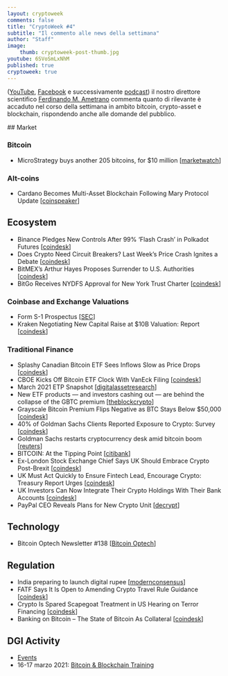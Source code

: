 ```yaml
---
layout: cryptoweek
comments: false
title: "CryptoWeek #4"
subtitle: "Il commento alle news della settimana" 
author: "Staff"
image:
    thumb: cryptoweek-post-thumb.jpg
youtube: 6SVoSmLxNhM
published: true
cryptoweek: true
---
```


([YouTube](https://www.youtube.com/watch?v=6SVoSmLxNhM&list=PLTLa2tRY91LI9MN6-_ai0J6jTRcY8znDc),
[Facebook](https://www.facebook.com/DigitalGoldInstitute) e successivamente
[podcast](https://www.buzzsprout.com/1686991))
il nostro direttore scientifico [Ferdinando M. Ametrano](https://www.ametrano.net)
commenta quanto di rilevante è accaduto nel corso della settimana
in ambito bitcoin, crypto-asset e blockchain,
rispondendo anche alle domande del pubblico.

<div id='buzzsprout-player-8083493'></div><script src="https://www.buzzsprout.com/1686991/8083493-cryptoweek-4-5-marzo-2021.js?container_id=buzzsprout-player-8083493&player=small" type="text/javascript" charset="utf-8"></script>
## Market

### Bitcoin

- MicroStrategy buys another 205 bitcoins, for $10 million [[marketwatch](https://www.marketwatch.com/story/microstrategy-buys-another-205-bitcoins-for-10-million-2021-03-05)]

### Alt-coins

- Cardano Becomes Multi-Asset Blockchain Following Mary Protocol Update [[coinspeaker](https://www.coinspeaker.com/cardano-multi-asset-blockchain-mary/)]

## Ecosystem

- Binance Pledges New Controls After 99% ‘Flash Crash’ in Polkadot Futures [[coindesk](https://www.coindesk.com/binance-controls-flash-crash-polkadot)]
- Does Crypto Need Circuit Breakers? Last Week’s Price Crash Ignites a Debate [[coindesk](https://www.coindesk.com/does-crypto-need-circuit-breakers-last-weeks-price-crash-ignites-a-debate)]
- BitMEX’s Arthur Hayes Proposes Surrender to U.S. Authorities [[coindesk](https://www.bloomberg.com/news/articles/2021-03-03/bitmex-s-arthur-hayes-proposes-to-surrender-to-u-s-authorities)]
- BitGo Receives NYDFS Approval for New York Trust Charter [[coindesk](https://www.coindesk.com/bitgo-receives-nydfs-approval-for-new-york-trust-charter)]

### Coinbase and Exchange Valuations

- Form S-1 Prospectus [[SEC](https://www.sec.gov/Archives/edgar/data/1679788/000162828021003168/coinbaseglobalincs-1.htm)]
- Kraken Negotiating New Capital Raise at $10B Valuation: Report [[coindesk](https://www.coindesk.com/kraken-exchange-capital-raise)]

### Traditional Finance

- Splashy Canadian Bitcoin ETF Sees Inflows Slow as Price Drops [[coindesk](https://www.coindesk.com/canada-purpose-bitcoin-etf-inflows-slow)]
- CBOE Kicks Off Bitcoin ETF Clock With VanEck Filing [[coindesk](https://www.coindesk.com/cboe-kicks-off-bitcoin-etf-clock-with-vaneck-filing)]
- March 2021 ETP Snapshot [[digitalassetresearch](https://www.digitalassetresearch.com/march-2021-etp-snapshot/)]
- New ETF products — and investors cashing out — are behind the collapse of the GBTC premium [[theblockcrypto](https://www.theblockcrypto.com/linked/96611/jpmorgan-anlysis-bitcoin-gbtc-premium-collapse)]
- Grayscale Bitcoin Premium Flips Negative as BTC Stays Below $50,000 [[coindesk](https://www.coindesk.com/grayscale-negative-premium-bitcoin)]
- 40% of Goldman Sachs Clients Reported Exposure to Crypto: Survey [[coindesk](https://www.coindesk.com/40-of-goldman-sachs-clients-reported-exposure-to-crypto-survey)]
- Goldman Sachs restarts cryptocurrency desk amid bitcoin boom [[reuters](https://www.reuters.com/article/crypto-currency-goldman-sachs/exclusive-goldman-sachs-restarts-cryptocurrency-desk-amid-bitcoin-boom-idUSL2N2KZ0XX)]
- BITCOIN: At the Tipping Point [[citibank](https://ir.citi.com/_tpHpW8MfaZ1QXwGmP1JGMGXXI95qXm3IMJzUJScLMb6XIjtOls6EbDehXMR3B_o9Opi7mdc5tQ%3D)]
- Ex-London Stock Exchange Chief Says UK Should Embrace Crypto Post-Brexit [[coindesk](https://www.coindesk.com/ex-london-stock-exchange-chief-says-uk-should-embrace-crypto-post-brexit)]
- UK Must Act Quickly to Ensure Fintech Lead, Encourage Crypto: Treasury Report Urges [[coindesk](https://www.coindesk.com/uk-must-act-quickly-to-ensure-fintech-lead-encourage-crypto-treasury-report-urges)]
- UK Investors Can Now Integrate Their Crypto Holdings With Their Bank Accounts [[coindesk](https://www.coindesk.com/uk-investors-can-now-integrate-their-crypto-holdings-with-their-bank-accounts)]
- PayPal CEO Reveals Plans for New Crypto Unit [[decrypt](https://decrypt.co/60086/paypal-ceo-schulman-talks-new-crypto-unit)]

## Technology

- Bitcoin Optech Newsletter #138 [[Bitcoin Optech](https://bitcoinops.org/en/newsletters/2021/03/03/)]

## Regulation

- India preparing to launch digital rupee [[modernconsensus](https://modernconsensus.com/regulation/india-preparing-to-launch-digital-rupee/)]
- FATF Says It Is Open to Amending Crypto Travel Rule Guidance [[coindesk](https://www.coindesk.com/fatf-says-it-is-open-to-amending-crypto-travel-rule-guidance)]
- Crypto Is Spared Scapegoat Treatment in US Hearing on Terror Financing [[coindesk](https://www.coindesk.com/crypto-is-spared-scapegoat-treatment-in-us-hearing-on-terror-financing)]
- Banking on Bitcoin – The State of Bitcoin As Collateral [[coindesk](https://www.coindesk.com/research/reports/arcane-research-banking-on-bitcoin-the-state-of-bitcoin-as-collateral)]

## DGI Activity

- [Events](https://dgi.io/events/)
- 16-17 marzo 2021: [Bitcoin & Blockchain Training](https://dgi.io/workshop/)
